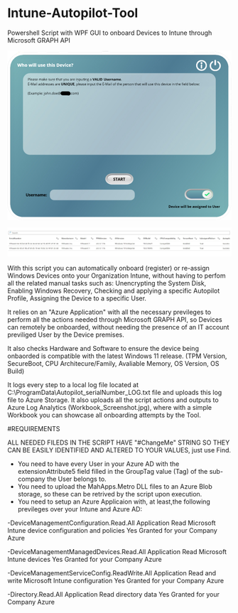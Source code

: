 # Intune-Autopilot-Tool
Powershell Script with WPF GUI to onboard Devices to Intune through Microsoft GRAPH API

![alt text](https://github.com/Joaogcp/Intune-Autopilot-Tool/blob/main/GUI_Screenshot.jpg?raw=true)

![alt text](https://github.com/Joaogcp/Intune-Autopilot-Tool/blob/main/Workbook_Screenshot.jpg?raw=true)

With this script you can automatically onboard (register) or re-assign Windows Devices onto your Organization Intune, without having to perfom all the related manual tasks such as: Unencrypting the System Disk, Enabling Windows Recovery, Checking and applying a specific Autopilot Profile, Assigning the Device to a specific User.

It relies on an "Azure Application" with all the necessary previleges to perform all the actions needed through Microsoft GRAPH API, so Devices can remotely be onboarded, without needing the presence of an IT account previliged User by the Device premises.

It also checks Hardware and Software to ensure the device being onbaorded is compatible with the latest Windows 11 release.
(TPM Version, SecureBoot, CPU Architecure/Family, Avaliable Memory, OS Version, OS Build)

It logs every step to a local log file located at C:\ProgramData\Autopilot_serialNumber_LOG.txt file and uploads this log file to Azure Storage.
It also uploads all the script actions and outputs to Azure Log Analytics (Workbook_Screenshot.jpg), where with a simple Workbook you can showcase all onboarding attempts by the Tool.

#REQUIREMENTS

ALL NEEDED FILEDS IN THE SCRIPT HAVE "#ChangeMe" STRING SO THEY CAN BE EASILY IDENTIFIED AND ALTERED TO YOUR VALUES, just use Find.
- You need to have every User in your Azure AD with the extensionAttribute5 field filled in the GroupTag value (Tag) of the sub-company the User belongs to.
- You need to upload the MahApps.Metro DLL files to an Azure Blob storage, so these can be retrived by the script upon execution.
- You need to setup an Azure Applicaion with, at least,the following previleges over your Intune and Azure AD:

 -DeviceManagementConfiguration.Read.All
Application
Read Microsoft Intune device configuration and policies
Yes
Granted for your Company Azure

 -DeviceManagementManagedDevices.Read.All
Application
Read Microsoft Intune devices
Yes
Granted for your Company Azure

 -DeviceManagementServiceConfig.ReadWrite.All
Application
Read and write Microsoft Intune configuration
Yes
Granted for your Company Azure

 -Directory.Read.All
Application
Read directory data
Yes
Granted for your Company Azure
